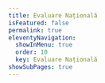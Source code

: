 ```yaml
---
title: Evaluare Națională
isFeatured: false
permalink: true
eleventyNavigation:
  showInMenu: true
  order: 10
  key: Evaluare Națională
showSubPages: true
---
```

